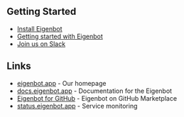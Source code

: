 ## Getting Started

- [Install Eigenbot](https://docs.eigenbot.app/installation)
- [Getting started with Eigenbot](https://docs.eigenbot.app/getting-started)
- [Join us on Slack](https://eigenbot.app/links/slack)

## Links

- [eigenbot.app](https://eigenbot.app) - Our homepage
- [docs.eigenbot.app](https://docs.eigenbot.app) - Documentation for the Eigenbot
- [Eigenbot for GitHub](https://github.com/apps/eigenbot-for-github) - Eigenbot on GitHub Marketplace
- [status.eigenbot.app](https://status.eigenbot.app/) - Service monitoring
